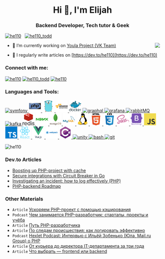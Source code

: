 <h1 align="center">Hi 👋, I'm Elijah</h1>
<h3 align="center">Backend Developer, Tech tutor & Geek</h3>

<p align="left">
    <a href="https://dev.to/he110" target="blank"><img src="https://img.shields.io/badge/dev.to-0A0A0A?style=for-the-badge&logo=dev.to&logoColor=white" alt="he110" /></a>&NonBreakingSpace;&NonBreakingSpace;
    <a href="https://twitter.com/he110_todd" target="blank"><img src="https://img.shields.io/twitter/follow/he110_todd?logo=twitter&style=for-the-badge" alt="he110_todd" /></a>
</p>

<img align="right" src="https://media.giphy.com/media/3oKIPnAiaMCws8nOsE/giphy.gif?cid=ecf05e47ar7swy9hvr64ukctoq0lm06s00tz0ths8lvn9p8w&rid=giphy.gif&ct=g">

- 🔭 I’m currently working on [Youla Project (VK Team)](https://you.la)

- 📝 I regularly write articles on [https://dev.to/he110](https://dev.to/he110)

<h3 align="left">Connect with me:</h3>
<p align="left">
<a href="https://dev.to/he110" target="blank"><img align="center" src="https://cdn.jsdelivr.net/npm/simple-icons@3.0.1/icons/dev-dot-to.svg" alt="he110" height="30" width="40" /></a>
<a href="https://twitter.com/he110_todd" target="blank"><img align="center" src="https://raw.githubusercontent.com/rahuldkjain/github-profile-readme-generator/master/src/images/icons/Social/twitter.svg" alt="he110_todd" height="30" width="40" /></a>
<a href="https://linkedin.com/in/he110" target="blank"><img align="center" src="https://raw.githubusercontent.com/rahuldkjain/github-profile-readme-generator/master/src/images/icons/Social/linked-in-alt.svg" alt="he110" height="30" width="40" /></a>
</p>

<h3 align="left">Languages and Tools:</h3>
<p align="left"> 
    <a href="https://symfony.com" target="_blank"> <img src="https://symfony.com/logos/symfony_black_03.svg" alt="symfony" width="40" height="40"/> </a> 
    <a href="https://www.php.net" target="_blank"> <img src="https://raw.githubusercontent.com/devicons/devicon/master/icons/php/php-original.svg" alt="php" width="40" height="40"/> </a> 
    <a href="https://golang.org" target="_blank"> <img src="https://raw.githubusercontent.com/devicons/devicon/master/icons/go/go-original.svg" alt="go" width="40" height="40"/> </a> 
    <a href="https://aws.amazon.com" target="_blank"><img src="https://raw.githubusercontent.com/devicons/devicon/master/icons/amazonwebservices/amazonwebservices-original-wordmark.svg" alt="aws" width="40" height="40"/> </a> 
    <a href="https://www.docker.com/" target="_blank"> <img src="https://raw.githubusercontent.com/devicons/devicon/master/icons/docker/docker-original-wordmark.svg" alt="docker" width="40" height="40"/> </a> 
    <a href="https://graphql.org" target="_blank"> <img src="https://www.vectorlogo.zone/logos/graphql/graphql-icon.svg" alt="graphql" width="40" height="40"/> </a> 
    <a href="https://grafana.com" target="_blank"> <img src="https://www.vectorlogo.zone/logos/grafana/grafana-icon.svg" alt="grafana" width="40" height="40"/> </a> 
    <a href="https://www.rabbitmq.com" target="_blank"> <img src="https://www.vectorlogo.zone/logos/rabbitmq/rabbitmq-icon.svg" alt="rabbitMQ" width="40" height="40"/> </a> 
    <a href="https://kafka.apache.org/" target="_blank"> <img src="https://www.vectorlogo.zone/logos/apache_kafka/apache_kafka-icon.svg" alt="kafka" width="40" height="40"/> </a> 
    <a href="https://redis.io" target="_blank"> <img src="https://raw.githubusercontent.com/devicons/devicon/master/icons/redis/redis-original-wordmark.svg" alt="redis" width="40" height="40"/> </a> 
    <a href="https://www.nginx.com" target="_blank"> <img src="https://raw.githubusercontent.com/devicons/devicon/master/icons/nginx/nginx-original.svg" alt="nginx" width="40" height="40"/> </a> 
    <a href="https://www.mongodb.com/" target="_blank"> <img src="https://raw.githubusercontent.com/devicons/devicon/master/icons/mongodb/mongodb-original-wordmark.svg" alt="mongodb" width="40" height="40"/> </a> 
    <a href="https://www.mysql.com/" target="_blank"> <img src="https://raw.githubusercontent.com/devicons/devicon/master/icons/mysql/mysql-original-wordmark.svg" alt="mysql" width="40" height="40"/> </a> 
    <a href="https://www.linux.org/" target="_blank"> <img src="https://raw.githubusercontent.com/devicons/devicon/master/icons/linux/linux-original.svg" alt="linux" width="40" height="40"/> </a> 
    <a href="https://www.w3.org/html/" target="_blank"> <img src="https://raw.githubusercontent.com/devicons/devicon/master/icons/html5/html5-original-wordmark.svg" alt="html5" width="40" height="40"/> </a> 
    <a href="https://www.w3schools.com/css/" target="_blank"> <img src="https://raw.githubusercontent.com/devicons/devicon/master/icons/css3/css3-original-wordmark.svg" alt="css3" width="40" height="40"/> </a> 
    <a href="https://sass-lang.com" target="_blank"> <img src="https://raw.githubusercontent.com/devicons/devicon/master/icons/sass/sass-original.svg" alt="sass" width="40" height="40"/> </a> 
    <a href="https://getbootstrap.com" target="_blank"> <img src="https://raw.githubusercontent.com/devicons/devicon/master/icons/bootstrap/bootstrap-plain-wordmark.svg" alt="bootstrap" width="40" height="40"/> </a> 
    <a href="https://developer.mozilla.org/en-US/docs/Web/JavaScript" target="_blank"> <img src="https://raw.githubusercontent.com/devicons/devicon/master/icons/javascript/javascript-original.svg" alt="javascript" width="40" height="40"/> </a> 
    <a href="https://www.typescriptlang.org/" target="_blank"> <img src="https://raw.githubusercontent.com/devicons/devicon/master/icons/typescript/typescript-original.svg" alt="typescript" width="40" height="40"/> </a> 
    <a href="https://reactjs.org/" target="_blank"> <img src="https://raw.githubusercontent.com/devicons/devicon/master/icons/react/react-original-wordmark.svg" alt="react" width="40" height="40"/> </a> 
    <a href="https://vuejs.org/" target="_blank"> <img src="https://raw.githubusercontent.com/devicons/devicon/master/icons/vuejs/vuejs-original-wordmark.svg" alt="vuejs" width="40" height="40"/> </a> 
    <a href="https://webpack.js.org" target="_blank"> <img src="https://raw.githubusercontent.com/devicons/devicon/d00d0969292a6569d45b06d3f350f463a0107b0d/icons/webpack/webpack-original-wordmark.svg" alt="webpack" width="40" height="40"/> </a> 
    <a href="https://www.w3schools.com/cs/" target="_blank"> <img src="https://raw.githubusercontent.com/devicons/devicon/master/icons/csharp/csharp-original.svg" alt="csharp" width="40" height="40"/> </a> 
    <a href="https://unity.com/" target="_blank"> <img src="https://www.vectorlogo.zone/logos/unity3d/unity3d-icon.svg" alt="unity" width="40" height="40"/> </a> 
    <a href="https://www.gnu.org/software/bash/" target="_blank"> <img src="https://www.vectorlogo.zone/logos/gnu_bash/gnu_bash-icon.svg" alt="bash" width="40" height="40"/> </a> 
    <a href="https://git-scm.com/" target="_blank"> <img src="https://www.vectorlogo.zone/logos/git-scm/git-scm-icon.svg" alt="git" width="40" height="40"/> </a> 
</p>

<p><img align="center" src="https://github-readme-stats.vercel.app/api/top-langs?username=he110&show_icons=true&theme=dark&cache_seconds=1800&locale=en&layout=compact" alt="he110" /></p>

### Dev.to Articles
<!-- BLOG-POST-LIST:START -->
- [Boosting up PHP-project with cache](https://dev.to/he110/boosting-up-php-project-with-cache-16hi)
- [Secure integrations with Circuit Breaker in Go](https://dev.to/he110/circuitbreaker-pattern-in-go-43cn)
- [Investigating an incident: how to log effectively &lpar;PHP&rpar;](https://dev.to/he110/investigating-an-incident-how-to-log-effectively-php-105o)
- [PHP-backend Roadmap](https://dev.to/he110/php-backend-roadmap-2j1a)
<!-- BLOG-POST-LIST:END -->

### Other Materials
- `Article` [Ускоряем PHP-проект с помощью кэширования](https://gb.ru/posts/uskoryaem-php-proekt-s-pomoshchyu-kehshirovaniya)
- `Podcast` [Чем занимается PHP-разработчик: стартапы, проекты и учёба](https://podcasts.apple.com/ru/podcast/выхожу-с-понедельника/id1527806130?i=1000535545400)
- `Article` [Путь PHP-разработчика](https://gb.ru/posts/roadmap-php-developer)
- `Article` [По следам происшествия: как логировать эффективно](https://gb.ru/posts/po-sledam-proisshestviya-kak-logirovat-ehffektivno)
- `Podcast` [Hexlet Podcast: Интервью с Ильёй Зобенько (Юла, Mail.ru Group) о PHP](https://podcasts.apple.com/ru/podcast/hexlet-%D1%85%D0%B5%D0%BA%D1%81%D0%BB%D0%B5%D1%82/id1464983290?i=1000502138932)
- `Article` [От курьера до директора IT-департамента за три года](https://rb.ru/young/ot-kurera-do-direktora/)
- `Article` [Что выбрать — frontend или backend](https://gb.ru/posts/chto-vybrat-frontend-ili-backend) 
